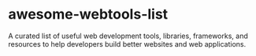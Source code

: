 # awesome-webtools-list
A curated list of useful web development tools, libraries, frameworks, and resources to help developers build better websites and web applications.
